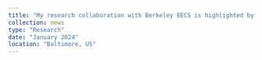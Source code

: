 ```yaml
---
title: "My research collaboration with Berkeley EECS is highlighted by the <a href='https://www.cs.jhu.edu/' target='_blank'>JHU CS Department</a>. Explore our work on the Wheeler graph index with Pei-Wei Chen, Ben Langmead and and Sanjit Seshia. For the full story, read the <a href='https://www.cs.jhu.edu/news/the-human-genome-is-biased-but-rearranging-it-can-help/' target='_blank'>featured article</a>."
collection: news
type: "Research"
date: "January 2024"
location: "Baltimore, US"
---
```

